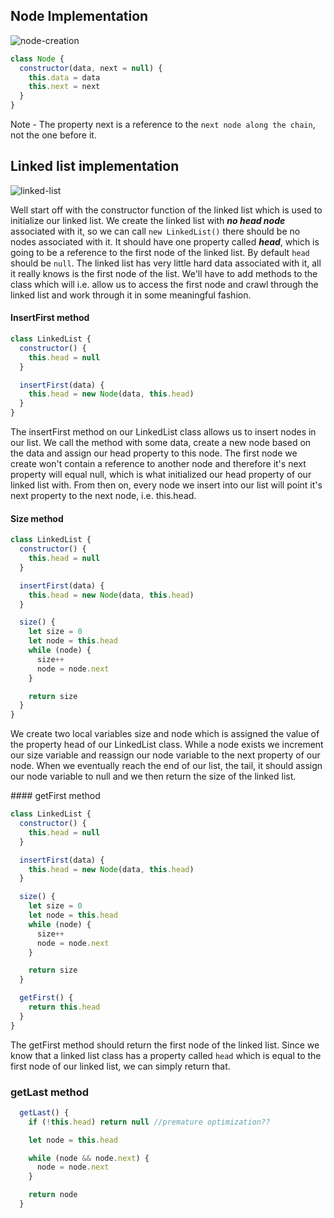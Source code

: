 ## Node Implementation

![node-creation](https://user-images.githubusercontent.com/22747985/36630991-25065c4e-1968-11e8-8fbd-ec008980ec72.png)

```js
class Node {
  constructor(data, next = null) {
    this.data = data
    this.next = next
  }
}
```

Note - The property next is a reference to the `next node along the chain`, not the one before it.

## Linked list implementation

![linked-list](https://user-images.githubusercontent.com/22747985/36631066-2d87d55e-1969-11e8-8944-36847f87c2a5.png)

Well start off with the constructor function of the linked list which is used to initialize our linked list. We create the linked list with _**no head node**_ associated with it, so we can call `new LinkedList()` there should be no nodes associated with it. It should have one property called _**head**_, which is going to be a reference to the first node of the linked list. By default `head` should be `null`. The linked list has very little hard data associated with it, all it really knows is the first node of the list. We'll have to add methods to the class which will i.e. allow us to access the first node and crawl through the linked list and work through it in some meaningful fashion.

#### InsertFirst method

```js
class LinkedList {
  constructor() {
    this.head = null
  }

  insertFirst(data) {
    this.head = new Node(data, this.head)
  }
}
```

The insertFirst method on our LinkedList class allows us to insert nodes in our list. We call the method with some data, create a new node based on the data and assign our head property to this node. The first node we create won't contain a reference to another node and therefore it's next property will equal null, which is what initialized our head property of our linked list with. From then on, every node we insert into our list will point it's next property to the next node, i.e. this.head.

#### Size method

```js
class LinkedList {
  constructor() {
    this.head = null
  }

  insertFirst(data) {
    this.head = new Node(data, this.head)
  }

  size() {
    let size = 0
    let node = this.head
    while (node) {
      size++
      node = node.next
    }

    return size
  }
}
```

We create two local variables size and node which is assigned the value of the property head of our LinkedList class. While a node exists we increment our size variable and reassign our node variable to the next property of our node. When we eventually reach the end of our list, the tail, it should assign our node variable to null and we then return the size of the linked list.

#### getFirst method

```js
class LinkedList {
  constructor() {
    this.head = null
  }

  insertFirst(data) {
    this.head = new Node(data, this.head)
  }

  size() {
    let size = 0
    let node = this.head
    while (node) {
      size++
      node = node.next
    }

    return size
  }

  getFirst() {
    return this.head
  }
}
```

The getFirst method should return the first node of the linked list. Since we know that a linked list class has a property called `head` which is equal to the first node of our linked list, we can simply return that.

### getLast method

```js
  getLast() {
    if (!this.head) return null //premature optimization??

    let node = this.head

    while (node && node.next) {
      node = node.next
    }

    return node
  }
```
